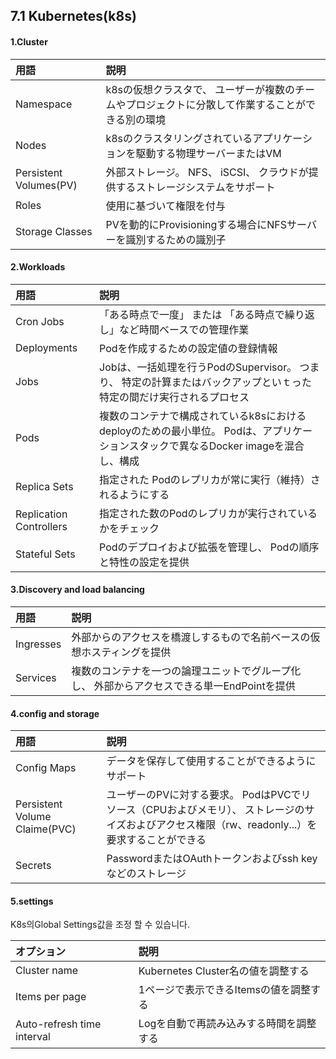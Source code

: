 ## 7.1 Kubernetes\(k8s\)

#### 1.Cluster

| 用語 | 説明 |
| :--- | :--- |
| Namespace | k8sの仮想クラスタで、 ユーザーが複数のチームやプロジェクトに分散して作業することができる別の環境 |
| Nodes | k8sのクラスタリングされているアプリケーションを駆動する物理サーバーまたはVM |
| Persistent Volumes\(PV\) | 外部ストレージ。 NFS、 iSCSI、 クラウドが提供するストレージシステムをサポート |
| Roles | 使用に基づいて権限を付与 |
| Storage Classes | PVを動的にProvisioningする場合にNFSサーバーを識別するための識別子 |

#### 2.Workloads

| 用語 | 説明 |
| :--- | :--- |
| Cron Jobs | 「ある時点で一度」 または 「ある時点で繰り返し」など時間ベースでの管理作業 |
| Deployments | Podを作成するための設定値の登録情報 |
| Jobs | Jobは、一括処理を行うPodのSupervisor。 つまり、 特定の計算またはバックアップといｔった特定の間だけ実行されるプロセス |
| Pods | 複数のコンテナで構成されているk8sにおけるdeployのための最小単位。 Podは、アプリケーションスタックで異なるDocker imageを混合し、構成 |
| Replica Sets | 指定された Podのレプリカが常に実行（維持）されるようにする |
| Replication Controllers | 指定された数のPodのレプリカが実行されているかをチェック |
| Stateful Sets | Podのデプロイおよび拡張を管理し、 Podの順序と特性の設定を提供 |

#### 3.Discovery and load balancing

| 用語 | 説明 |
| :--- | :--- |
| Ingresses | 外部からのアクセスを橋渡しするもので名前ベースの仮想ホスティングを提供 |
| Services | 複数のコンテナを一つの論理ユニットでグループ化し、 外部からアクセスできる単一EndPointを提供 |

#### 4.config and storage

| 用語 | 説明 |
| :--- | :--- |
| Config Maps | データを保存して使用することができるようにサポート |
| Persistent Volume Claime\(PVC\) | ユーザーのPVに対する要求。 PodはPVCでリソース（CPUおよびメモリ）、 ストレージのサイズおよびアクセス権限（rw、readonly...）を要求することができる |
| Secrets | PasswordまたはOAuthトークンおよびssh keyなどのストレージ |

#### 5.settings

K8s의Global Settings값을 조정 할 수 있습니다.

| オプション | 説明 |
| :--- | :--- |
| Cluster name | Kubernetes Cluster名の値を調整する |
| Items per page | 1ページで表示できるItemsの値を調整する |
| Auto-refresh time interval | Logを自動で再読み込みする時間を調整する |



